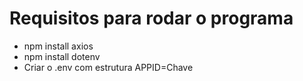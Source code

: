 # Requisitos para rodar o programa 

- npm install axios
- npm install dotenv
- Criar o .env com estrutura APPID=Chave